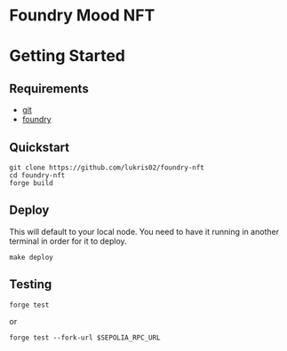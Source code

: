 # Foundry Mood NFT

# Getting Started

## Requirements

- [git](https://git-scm.com/book/en/v2/Getting-Started-Installing-Git)
- [foundry](https://getfoundry.sh/)

## Quickstart

```
git clone https://github.com/lukris02/foundry-nft
cd foundry-nft
forge build
```

## Deploy

This will default to your local node. You need to have it running in another terminal in order for it to deploy.

```
make deploy
```

## Testing

```
forge test
```
or

```
forge test --fork-url $SEPOLIA_RPC_URL
```